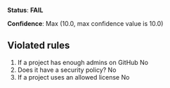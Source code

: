 **Status**: **FAIL**

**Confidence**: Max (10.0, max confidence value is 10.0)

## Violated rules

1.  If a project has enough admins on GitHub No
1.  Does it have a security policy? No
1.  If a project uses an allowed license No
